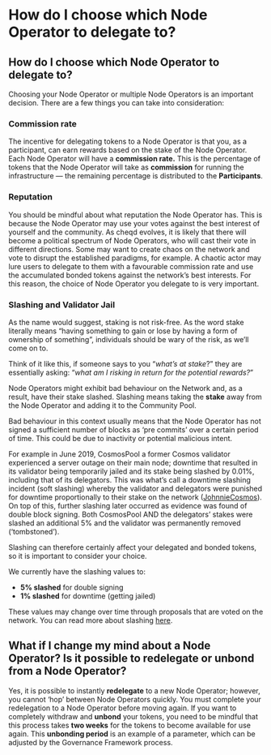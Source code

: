 # How do I choose which Node Operator to delegate to?

## How do I choose which Node Operator to delegate to?

Choosing your Node Operator or multiple Node Operators is an important decision. There are a few things you can take into consideration:

### **Commission rate**

The incentive for delegating tokens to a Node Operator is that you, as a participant, can earn rewards based on the stake of the Node Operator. Each Node Operator will have a **commission rate.** This is the percentage of tokens that the Node Operator will take as **commission** for running the infrastructure — the remaining percentage is distributed to the **Participants**.

### **Reputation**

You should be mindful about what reputation the Node Operator has. This is because the Node Operator may use your votes against the best interest of yourself and the community. As cheqd evolves, it is likely that there will become a political spectrum of Node Operators, who will cast their vote in different directions. Some may want to create chaos on the network and vote to disrupt the established paradigms, for example. A chaotic actor may lure users to delegate to them with a favourable commission rate and use the accumulated bonded tokens against the network’s best interests. For this reason, the choice of Node Operator you delegate to is very important.

### **Slashing and Validator Jail**

As the name would suggest, staking is not risk-free. As the word stake literally means “having something to gain or lose by having a form of ownership of something”, individuals should be wary of the risk, as we’ll come on to.

Think of it like this, if someone says to you “_what’s at stake_?” they are essentially asking: “_what am I risking in return for the potential rewards?_”

Node Operators might exhibit bad behaviour on the Network and, as a result, have their stake slashed. Slashing means taking the **stake** away from the Node Operator and adding it to the Community Pool.

Bad behaviour in this context usually means that the Node Operator has not signed a sufficient number of blocks as ‘pre commits’ over a certain period of time. This could be due to inactivity or potential malicious intent.

For example in June 2019, CosmosPool a former Cosmos validator experienced a server outage on their main node; downtime that resulted in its validator being temporarily jailed and its stake being slashed by 0.01%, including that of its delegators. This was what’s call a downtime slashing incident (soft slashing) whereby the validator and delegators were punished for downtime proportionally to their stake on the network ([JohnnieCosmos](https://johnniecosmos.medium.com/what-you-need-to-know-when-staking-on-the-cosmos-ecosystem-e6fc13a1b0e3)). On top of this, further slashing later occurred as evidence was found of double block signing. Both CosmosPool AND the delegators’ stakes were slashed an additional 5% and the validator was permanently removed (‘tombstoned’).

Slashing can therefore certainly affect your delegated and bonded tokens, so it is important to consider your choice.

We currently have the slashing values to:

* **5% slashed** for double signing
* **1% slashed** for downtime (getting jailed)

These values may change over time through proposals that are voted on the network. You can read more about slashing [here](https://docs.cheqd.io/governance/tokenomics/slashing-explained).

## What if I change my mind about a Node Operator? Is it possible to redelegate or unbond from a Node Operator?

Yes, it is possible to instantly **redelegate** to a new Node Operator; however, you cannot ‘hop’ between Node Operators quickly. You must complete your redelegation to a Node Operator before moving again. If you want to completely withdraw and **unbond** your tokens, you need to be mindful that this process takes **two weeks** for the tokens to become available for use again. This **unbonding period** is an example of a parameter, which can be adjusted by the Governance Framework process.
